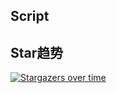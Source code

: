 ## Script

## Star趋势

[![Stargazers over time](https://starchart.cc/moposmall/Script.svg)](https://starchart.cc/moposmall/Script)
